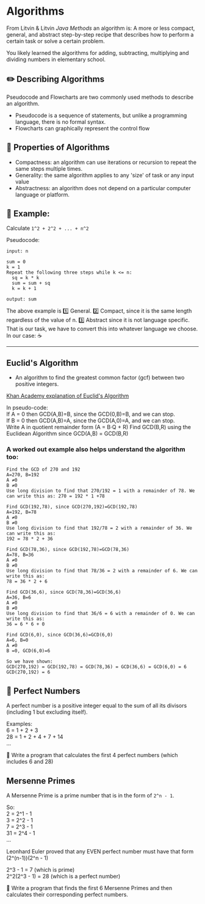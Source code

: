 # Algorithms

From Litvin & Litvin *Java Methods* an algorithm is: A more or less compact, general, and abstract step-by-step recipe that describes how to perform a certain task or solve a certain problem.  

You likely learned the algorithms for adding, subtracting, multiplying and dividing numbers in elementary school.  

## :pencil2: Describing Algorithms
Pseudocode and Flowcharts are two commonly used methods to describe an algorithm.  

- Pseudocode is a sequence of statements, but unlike a programming language, there is no formal syntax.
- Flowcharts can graphically represent the control flow

## :name_badge: Properties of Algorithms
- Compactness: an algorithm can use iterations or recursion to repeat the same steps multiple times.  
- Generality: the same algorithm applies to any 'size' of task or any input value  
- Abstractness: an algorithm does not depend on a particular computer language or platform.   


## :page_facing_up: Example:
Calculate `1^2 + 2^2 + ... + n^2` 

Pseudocode: 

```
input: n

sum = 0
k = 1
Repeat the following three steps while k <= n:
  sq = k * k
  sum = sum + sq
  k = k + 1

output: sum 

```
The above example is :one: General. :two: Compact, since it is the same length regardless of the value of n. :three: Abstract since it is not language specific.  That is our task, we have to convert this into whatever language we choose.  In our case: :coffee: 

---

## Euclid's Algorithm
- An algorithm to find the greatest common factor (gcf) between two positive integers.   

[Khan Academy explanation of Euclid's Algorithm](https://www.khanacademy.org/computing/computer-science/cryptography/modarithmetic/a/the-euclidean-algorithm)

In pseudo-code:   
If A = 0 then GCD(A,B)=B, since the GCD(0,B)=B, and we can stop.  
If B = 0 then GCD(A,B)=A, since the GCD(A,0)=A, and we can stop.  
Write A in quotient remainder form (A = B⋅Q + R)
Find GCD(B,R) using the Euclidean Algorithm since GCD(A,B) = GCD(B,R)

### A worked out example also helps understand the algorithm too:

```
Find the GCD of 270 and 192  
A=270, B=192  
A ≠0  
B ≠0  
Use long division to find that 270/192 = 1 with a remainder of 78. We can write this as: 270 = 192 * 1 +78

Find GCD(192,78), since GCD(270,192)=GCD(192,78)  
A=192, B=78  
A ≠0  
B ≠0  
Use long division to find that 192/78 = 2 with a remainder of 36. We can write this as:  
192 = 78 * 2 + 36    

Find GCD(78,36), since GCD(192,78)=GCD(78,36)  
A=78, B=36  
A ≠0  
B ≠0 
Use long division to find that 78/36 = 2 with a remainder of 6. We can write this as:  
78 = 36 * 2 + 6  

Find GCD(36,6), since GCD(78,36)=GCD(36,6)  
A=36, B=6  
A ≠0  
B ≠0  
Use long division to find that 36/6 = 6 with a remainder of 0. We can write this as:  
36 = 6 * 6 + 0   

Find GCD(6,0), since GCD(36,6)=GCD(6,0)  
A=6, B=0  
A ≠0  
B =0, GCD(6,0)=6    

So we have shown:  
GCD(270,192) = GCD(192,78) = GCD(78,36) = GCD(36,6) = GCD(6,0) = 6  
GCD(270,192) = 6  

```

## :100: Perfect Numbers
A perfect number is a positive integer equal to the sum of all its divisors (including 1 but excluding itself).  

Examples:  
6 = 1 + 2 + 3  
28 = 1 + 2 + 4 + 7 + 14  
...

:pushpin: Write a program that calculates the first 4 perfect numbers (which includes 6 and 28)  


## Mersenne Primes
A Mersenne Prime is a prime number that is in the form of `2^n - 1`.  

So:  
2 = 2^1 - 1  
3 = 2^2 - 1  
7 = 2^3 - 1  
31 = 2^4 - 1  
... 

Leonhard Euler proved that any EVEN perfect number must have that form (2^(n-1))(2^n - 1)  

2^3 - 1 = 7 (which is prime)  
2^2(2^3 - 1) = 28 (which is a perfect number)  

:pushpin: Write a program that finds the first 6 Mersenne Primes and then calculates their corresponding perfect numbers.  



